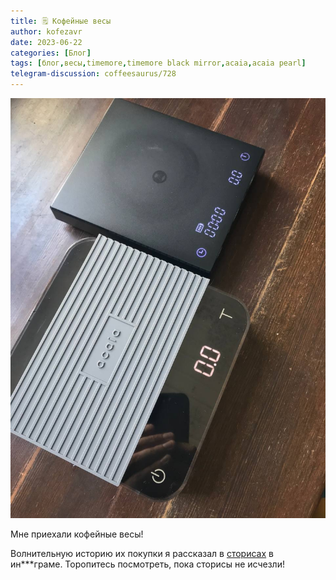 ```yaml
---
title: 🗒 Кофейные весы
author: kofezavr
date: 2023-06-22
categories: [Блог]
tags: [блог,весы,timemore,timemore black mirror,acaia,acaia pearl]
telegram-discussion: coffeesaurus/728
--- 
```

![Кофейные весы](/assets/img/posts/23/06/scales.jpg)

Мне приехали кофейные весы! 

Волнительную историю их покупки я рассказал в [сторисах](https://instagram.com/stories/kofezavr/3130725213427420939) в ин\*\*\*граме. Торопитесь посмотреть, пока сторисы не исчезли!